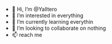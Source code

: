 - 👋 Hi, I’m @Yalltero
- 👀 I’m interested in everything
- 🌱 I’m currently learning everythin
- 💞️ I’m looking to collaborate on nothing
- 📫 reach me 

<!---
Yalltero/Yalltero is a ✨ special ✨ repository because its `README.md` (this file) appears on your GitHub profile.
You can click the Preview link to take a look at your changes.
--->

